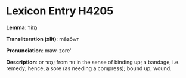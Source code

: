 # Lexicon Entry H4205

**Lemma**: מָזוֹר

**Transliteration (xlit)**: mâzôwr

**Pronunciation**: maw-zore'

**Description**:
or מָזֹר; from זוּר in the sense of binding up; a bandage, i.e. remedy; hence, a sore (as needing a compress); bound up, wound.
